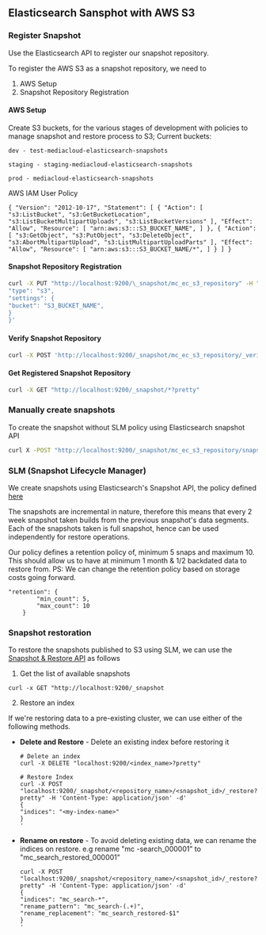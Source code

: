 ## Elasticsearch Sansphot with AWS S3

### Register Snapshot

Use the Elasticsearch API to register our snapshot repository.

To register the AWS S3 as a snapshot repository, we need to
  1. AWS Setup
  2. Snapshot Repository Registration

#### AWS Setup

Create S3 buckets, for the various stages of development with policies to manage snapshot and restore process to S3;
Current buckets:

   `dev - test-mediacloud-elasticsearch-snapshots`

   `staging - staging-mediacloud-elasticsearch-snapshots`

   `prod - mediacloud-elasticsearch-snapshots`

AWS IAM User Policy

`
{
    "Version": "2012-10-17",
    "Statement": [
        {
            "Action": [
                "s3:ListBucket",
                "s3:GetBucketLocation",
                "s3:ListBucketMultipartUploads",
                "s3:ListBucketVersions"
            ],
            "Effect": "Allow",
            "Resource": [
                "arn:aws:s3:::S3_BUCKET_NAME",
            ]
        },
        {
            "Action": [
                "s3:GetObject",
                "s3:PutObject",
                "s3:DeleteObject",
                "s3:AbortMultipartUpload",
                "s3:ListMultipartUploadParts"
            ],
            "Effect": "Allow",
            "Resource": [
                "arn:aws:s3:::S3_BUCKET_NAME/*",
            ]
        }
    ]
}
`

#### Snapshot Repository Registration

```sh
curl -X PUT "http://localhost:9200/\_snapshot/mc_ec_s3_repository" -H "Content-Type: application/json" -d '{
"type": "s3",
"settings": {
"bucket": "S3_BUCKET_NAME",
}
}'
```

#### Verify Snapshot Repository

``` sh
curl -X POST 'http://localhost:9200/_snapshot/mc_ec_s3_repository/_verify'

```

#### Get Registered Snapshot Repository

``` sh
curl -X GET "http://localhost:9200/_snapshot/*?pretty"

```

### Manually create snapshots

To create the snapshot without SLM policy using Elasticsearch snapshot API

```sh
curl X -POST "http://localhost:9200/_snapshot/mc_ec_s3_repository/snapshot_{now/d}?wait_for_completion=true"
```

### SLM (Snapshot Lifecycle Manager)

We create snapshots using Elasticsearch's Snapshot API, the policy defined [here](../../conf/elasticsearch/templates/create_slm_policy.json)

The snapshots are incremental in nature, therefore this means that every 2 week snapshot taken builds from the previous snapshot's data segments. Each of the snapshots taken is full snapshot, hence can be used independently for restore operations.

Our policy defines a retention policy of, minimum 5 snaps and maximum 10. This should allow us to have at minimum 1 month & 1/2 backdated data to restore from.
PS: We can change the retention policy based on storage costs going forward.

```
"retention": {
        "min_count": 5,
        "max_count": 10
    }

```

### Snapshot restoration

To restore the snapshots published to S3 using SLM, we can use the [Snapshot & Restore API](https://www.elastic.co/guide/en/elasticsearch/reference/current/snapshots-restore-snapshot.html) as follows

1. Get the list of available snapshots

```
curl -x GET "http://localhost:9200/_snapshot
```

2. Restore an index

If we're restoring data to a pre-existing cluster, we can use either of the following methods.

* **Delete and Restore** - Delete an existing index before restoring it

    ```
    # Delete an index
    curl -X DELETE "localhost:9200/<index_name>?pretty"

    # Restore Index
    curl -X POST "localhost:9200/_snapshot/<repository_name>/<snapshot_id>/_restore?pretty" -H 'Content-Type: application/json' -d'
    {
    "indices": "<my-index-name>"
    }
    '
    ```

* **Rename on restore** - To avoid deleting existing data, we can rename the indices on restore. e.g rename "mc
-search_000001" to "mc_search_restored_000001"

    ```
    curl -X POST "localhost:9200/_snapshot/<repository_name>/<snapshot_id>/_restore?pretty" -H 'Content-Type: application/json' -d'
    {
    "indices": "mc_search-*",
    "rename_pattern": "mc_search-(.+)",
    "rename_replacement": "mc_search_restored-$1"
    }
    '

    ```
